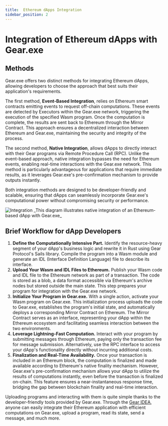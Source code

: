 ```yaml
---
title:  Ethereum dApps Integration
sidebar_position: 2
---
```


# Integration of Ethereum dApps with Gear.exe

## Methods

Gear.exe offers two distinct methods for integrating Ethereum dApps, allowing developers to choose the approach that best suits their application's requirements.

The first method, **Event-Based Integration**, relies on Ethereum smart contracts emitting events to request off-chain computations. These events are detected by Executors within the Gear.exe network, triggering the execution of the specified Wasm program. Once the computation is complete, the results are sent back to Ethereum through the Mirror Contract. This approach ensures a decentralized interaction between Ethereum and Gear.exe, maintaining the security and integrity of the process.

The second method, **Native Integration**, allows dApps to directly interact with their Gear programs via Remote Procedure Call (RPC). Unlike the event-based approach, native integration bypasses the need for Ethereum events, enabling real-time interactions with the Gear.exe network. This method is particularly advantageous for applications that require immediate results, as it leverages Gear.exe's pre-confirmation mechanism to provide outputs instantly.

Both integration methods are designed to be developer-friendly and scalable, ensuring that dApps can seamlessly incorporate Gear.exe's computational power without compromising security or performance.

<img src="/img/integration.png"  alt="Integration"/>
_This diagram illustrates native integration of an Ethereum-based dApp with Gear.exe_

## Brief Workflow for dApp Developers
1. **Define the Computationally Intensive Part.** Identify the resource-heavy segment of your dApp's business logic and rewrite it in Rust using Gear Protocol's Sails library. Compile the program into a Wasm module and generate an IDL (Interface Definition Language) file to describe its interface.
2. **Upload Your Wasm and IDL Files to Ethereum.** Publish your Wasm code and IDL file to the Ethereum network as part of a transaction. The code is stored as a blob, a data format accessible via Ethereum's archive nodes but stored outside the main state. This step prepares your program for integration with the Gear.exe network.
3. **Initialize Your Program in Gear.exe.** With a single action, activate your Wasm program on Gear.exe. This initialization process uploads the code to Gear.exe, establishes the program's initial state, and automatically deploys a corresponding Mirror Contract on Ethereum. The Mirror Contract serves as an interface, representing your dApp within the Ethereum ecosystem and facilitating seamless interaction between the two environments. 
4. **Leverage Lightning-Fast Computation.** Interact with your program by submitting messages through Ethereum, paying only the transaction fee for message submission. Alternatively, use the RPC interface to access your dApp's functionality directly without incurring additional costs.
5. **Finalization and Real-Time Availability.** Once your transaction is included in an Ethereum block, the computation is finalized and made available according to Ethereum's native finality mechanism. However, Gear.exe's pre-confirmation mechanism allows your dApp to utilize the results of computations instantly, even before the transaction is finalized on-chain. This feature ensures a near-instantaneous response time, bridging the gap between blockchain finality and real-time interaction.

Uploading programs and interacting with them is quite simple thanks to the developer-friendly tools provided by Gear.exe. Through the [Gear IDEA](https://idea.gear-tech.io/), anyone can easily integrate their Ethereum application with efficient computations on Gear.exe, upload a program, read its state, send a message, and much more.
